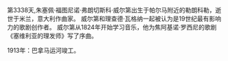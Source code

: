 第3338天,朱塞佩·福图尼诺·弗朗切斯科·威尔第出生于帕尔马附近的勒朗科勒，逝世于米兰，意大利作曲家。 威尔第和理查德·瓦格纳一起被认为是19世纪最有影响力的歌剧创作者。 威尔第从1824年开始学习音乐，他为焦阿基诺·罗西尼的歌剧《塞维利亚的理发师》写了序曲。

1913年：巴拿马运河竣工。